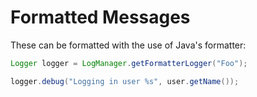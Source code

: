 # Formatted Messages

These can be formatted with the use of Java's formatter:

```java
Logger logger = LogManager.getFormatterLogger("Foo");

logger.debug("Logging in user %s", user.getName());
```

